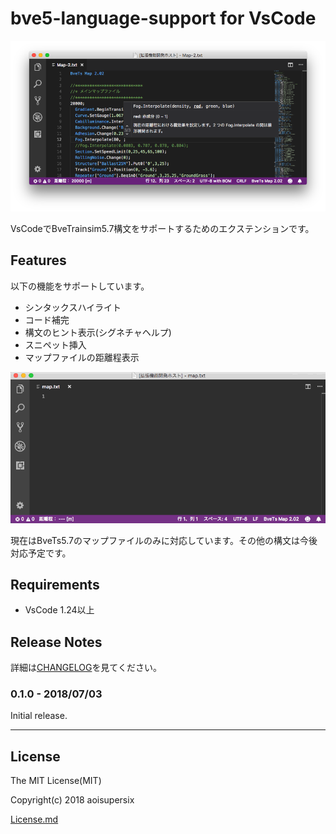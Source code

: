 # bve5-language-support for VsCode

![bve5-language-support](images/language-support.png)

VsCodeでBveTrainsim5.7構文をサポートするためのエクステンションです。

## Features

以下の機能をサポートしています。
- シンタックスハイライト
- コード補完
- 構文のヒント表示(シグネチャヘルプ)
- スニペット挿入
- マップファイルの距離程表示

![snippet-sample](images/snippets.gif)

現在はBveTs5.7のマップファイルのみに対応しています。その他の構文は今後対応予定です。

## Requirements

- VsCode 1.24以上

## Release Notes

詳細は[CHANGELOG](CHANGELOD.md)を見てください。

### 0.1.0 - 2018/07/03

Initial release.

-----------------------------------------------------------------------------------------------------------

## License

The MIT License(MIT)

Copyright(c) 2018 aoisupersix

[License.md](License.md)
